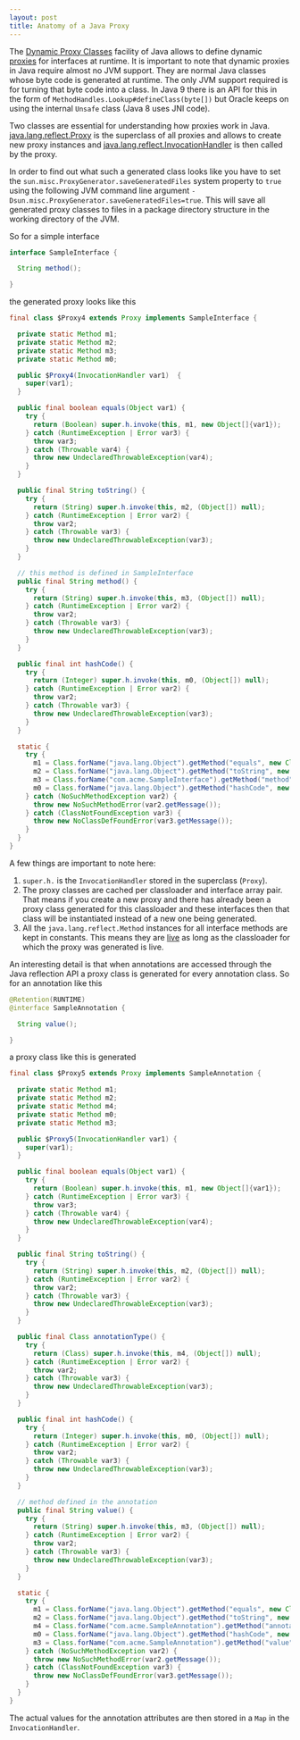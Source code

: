 ```yaml
---
layout: post
title: Anatomy of a Java Proxy
---
```


The [Dynamic Proxy Classes](https://docs.oracle.com/javase/8/docs/technotes/guides/reflection/proxy.html) facility of Java allows to define dynamic [proxies](https://en.wikipedia.org/wiki/Proxy_pattern) for interfaces at runtime. It is important to note that dynamic proxies in Java require almost no JVM support. They are normal Java classes whose byte code is generated at runtime. The only JVM support required is for turning that byte code into a class. In Java 9 there is an API for this in the form of `MethodHandles.Lookup#defineClass(byte[])` but Oracle keeps on using the internal `Unsafe` class (Java 8 uses JNI code).

Two classes are essential for understanding how proxies work in Java. [java.lang.reflect.Proxy](https://docs.oracle.com/javase/8/docs/api/java/lang/reflect/Proxy.html) is the superclass of all proxies and allows to create new proxy instances and [java.lang.reflect.InvocationHandler](https://docs.oracle.com/javase/8/docs/api/java/lang/reflect/InvocationHandler.html) is then called by the proxy.

In order to find out what such a generated class looks like you have to set the `sun.misc.ProxyGenerator.saveGeneratedFiles` system property to `true` using the following JVM command line argument `-Dsun.misc.ProxyGenerator.saveGeneratedFiles=true`. This will save all generated proxy classes to files in a package directory structure in the working directory of the JVM.


So for a simple interface

```java
interface SampleInterface {

  String method();

}
```

the generated proxy looks like this

```java
final class $Proxy4 extends Proxy implements SampleInterface {

  private static Method m1;
  private static Method m2;
  private static Method m3;
  private static Method m0;

  public $Proxy4(InvocationHandler var1)  {
    super(var1);
  }

  public final boolean equals(Object var1) {
    try {
      return (Boolean) super.h.invoke(this, m1, new Object[]{var1});
    } catch (RuntimeException | Error var3) {
      throw var3;
    } catch (Throwable var4) {
      throw new UndeclaredThrowableException(var4);
    }
  }

  public final String toString() {
    try {
      return (String) super.h.invoke(this, m2, (Object[]) null);
    } catch (RuntimeException | Error var2) {
      throw var2;
    } catch (Throwable var3) {
      throw new UndeclaredThrowableException(var3);
    }
  }

  // this method is defined in SampleInterface
  public final String method() {
    try {
      return (String) super.h.invoke(this, m3, (Object[]) null);
    } catch (RuntimeException | Error var2) {
      throw var2;
    } catch (Throwable var3) {
      throw new UndeclaredThrowableException(var3);
    }
  }

  public final int hashCode() {
    try {
      return (Integer) super.h.invoke(this, m0, (Object[]) null);
    } catch (RuntimeException | Error var2) {
      throw var2;
    } catch (Throwable var3) {
      throw new UndeclaredThrowableException(var3);
    }
  }

  static {
    try {
      m1 = Class.forName("java.lang.Object").getMethod("equals", new Class[]{Class.forName("java.lang.Object")});
      m2 = Class.forName("java.lang.Object").getMethod("toString", new Class[0]);
      m3 = Class.forName("com.acme.SampleInterface").getMethod("method", new Class[0]);
      m0 = Class.forName("java.lang.Object").getMethod("hashCode", new Class[0]);
    } catch (NoSuchMethodException var2) {
      throw new NoSuchMethodError(var2.getMessage());
    } catch (ClassNotFoundException var3) {
      throw new NoClassDefFoundError(var3.getMessage());
    }
  }
}
```

A few things are important to note here:

1. `super.h.` is the `InvocationHandler` stored in the superclass (`Proxy`).
1. The proxy classes are cached per classloader and interface array pair. That means if you create a new proxy and there has already been a proxy class generated for this classloader and these interfaces then that class will be instantiated instead of a new one being generated.
1. All the `java.lang.reflect.Method` instances for all interface methods are kept in constants. This means they are [live](http://www.memorymanagement.org/glossary/l.html#live) as long as the classloader for which the proxy was generated is live.

An interesting detail is that when annotations are accessed through the Java reflection API a proxy class is generated for every annotation class. So for an annotation like this 

```java
@Retention(RUNTIME)
@interface SampleAnnotation {

  String value();

}
```

a proxy class like this is generated

```java
final class $Proxy5 extends Proxy implements SampleAnnotation {

  private static Method m1;
  private static Method m2;
  private static Method m4;
  private static Method m0;
  private static Method m3;

  public $Proxy5(InvocationHandler var1) {
    super(var1);
  }

  public final boolean equals(Object var1) {
    try {
      return (Boolean) super.h.invoke(this, m1, new Object[]{var1});
    } catch (RuntimeException | Error var3) {
      throw var3;
    } catch (Throwable var4) {
      throw new UndeclaredThrowableException(var4);
    }
  }

  public final String toString() {
    try {
      return (String) super.h.invoke(this, m2, (Object[]) null);
    } catch (RuntimeException | Error var2) {
      throw var2;
    } catch (Throwable var3) {
      throw new UndeclaredThrowableException(var3);
    }
  }

  public final Class annotationType() {
    try {
      return (Class) super.h.invoke(this, m4, (Object[]) null);
    } catch (RuntimeException | Error var2) {
      throw var2;
    } catch (Throwable var3) {
      throw new UndeclaredThrowableException(var3);
    }
  }

  public final int hashCode() {
    try {
      return (Integer) super.h.invoke(this, m0, (Object[]) null);
    } catch (RuntimeException | Error var2) {
      throw var2;
    } catch (Throwable var3) {
      throw new UndeclaredThrowableException(var3);
    }
  }

  // method defined in the annotation
  public final String value() {
    try {
      return (String) super.h.invoke(this, m3, (Object[]) null);
    } catch (RuntimeException | Error var2) {
      throw var2;
    } catch (Throwable var3) {
      throw new UndeclaredThrowableException(var3);
    }
  }

  static {
    try {
      m1 = Class.forName("java.lang.Object").getMethod("equals", new Class[]{Class.forName("java.lang.Object")});
      m2 = Class.forName("java.lang.Object").getMethod("toString", new Class[0]);
      m4 = Class.forName("com.acme.SampleAnnotation").getMethod("annotationType", new Class[0]);
      m0 = Class.forName("java.lang.Object").getMethod("hashCode", new Class[0]);
      m3 = Class.forName("com.acme.SampleAnnotation").getMethod("value", new Class[0]);
    } catch (NoSuchMethodException var2) {
      throw new NoSuchMethodError(var2.getMessage());
    } catch (ClassNotFoundException var3) {
      throw new NoClassDefFoundError(var3.getMessage());
    }
  }
}
```

The actual values for the annotation attributes are then stored in a `Map` in the `InvocationHandler`.


